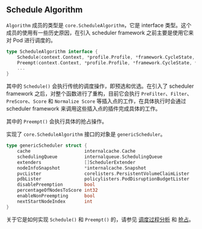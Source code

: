 ## Schedule Algorithm ##

`Algorithm` 成员的类型是 `core.ScheduleAlgorithm`，它是 interface 类型。这个成员的使用有一些历史原因，在引入 scheduler framework 之前主要是使用它来对 Pod 进行调度的。

``` go
type ScheduleAlgorithm interface {
	Schedule(context.Context, *profile.Profile, *framework.CycleState, *v1.Pod) (scheduleResult ScheduleResult, err error)
	Preempt(context.Context, *profile.Profile, *framework.CycleState, *v1.Pod, error) (selectedNode *v1.Node, preemptedPods []*v1.Pod, cleanupNominatedPods []*v1.Pod, err error)
    ...
}
```

其中的 `Schedule()` 会执行传统的调度操作，即预选和优选。在引入了 scheduler framework 之后，对整个函数进行了重构，目前它会执行 `PreFilter`、`Filter`、`PreScore`、`Score` 和 `Normalize Score` 等插入点的工作，在具体执行时会通过 scheduler framework 来调用这些插入点的插件完成具体的工作。

其中的 `Preempt()` 会执行具体的抢占操作。

实现了 `core.ScheduleAlgorithm` 接口的对象是 `genericScheduler`。

``` go
type genericScheduler struct {
	cache                    internalcache.Cache
	schedulingQueue          internalqueue.SchedulingQueue
	extenders                []SchedulerExtender
	nodeInfoSnapshot         *internalcache.Snapshot
	pvcLister                corelisters.PersistentVolumeClaimLister
	pdbLister                policylisters.PodDisruptionBudgetLister
	disablePreemption        bool
	percentageOfNodesToScore int32
	enableNonPreempting      bool
	nextStartNodeIndex       int
}
```

关于它是如何实现 `Schedule()` 和 `Preempt()` 的，请参见 [调度过程分析](../../scratch/kube-scheduler/scheduling.md) 和 [抢占](../../scratch/kube-scheduler/preemption.md)。
